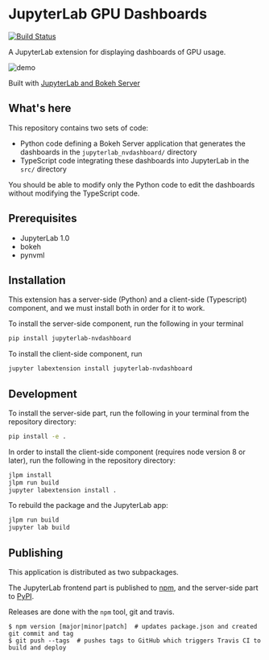 JupyterLab GPU Dashboards
===========================

[![Build Status](https://travis-ci.com/jacobtomlinson/jupyterlab-nvdashboard.svg?branch=master)](https://travis-ci.com/jacobtomlinson/jupyterlab-nvdashboard)

A JupyterLab extension for displaying dashboards of GPU usage.

![demo](./demo.gif)

Built with [JupyterLab and Bokeh Server](https://github.com/ian-r-rose/jupyterlab-bokeh-server)


What's here
-----------

This repository contains two sets of code:

-   Python code defining a Bokeh Server application that generates the dashboards
    in the `jupyterlab_nvdashboard/` directory
-   TypeScript code integrating these dashboards into JupyterLab in the `src/`
    directory

You should be able to modify only the Python code to edit the dashboards
without modifying the TypeScript code.

## Prerequisites

* JupyterLab 1.0
* bokeh
* pynvml

## Installation

This extension has a server-side (Python) and a client-side (Typescript) component,
and we must install both in order for it to work.

To install the server-side component, run the following in your terminal

```bash
pip install jupyterlab-nvdashboard
```

To install the client-side component, run

```bash
jupyter labextension install jupyterlab-nvdashboard
```

## Development

To install the server-side part, run the following in your terminal from the repository directory:

```bash
pip install -e .
```

In order to install the client-side component (requires node version 8 or later), run the following in the repository directory:

```bash
jlpm install
jlpm run build
jupyter labextension install .
```

To rebuild the package and the JupyterLab app:

```bash
jlpm run build
jupyter lab build
```

## Publishing

This application is distributed as two subpackages.

The JupyterLab frontend part is published to [npm](https://www.npmjs.com/package/jupyterlab-nvdashboard),
and the server-side part to [PyPI](https://pypi.org/project/jupyterlab-nvdashboard/).

Releases are done with the `npm` tool, git and travis.

```console
$ npm version [major|minor|patch]  # updates package.json and created git commit and tag
$ git push --tags  # pushes tags to GitHub which triggers Travis CI to build and deploy
```
